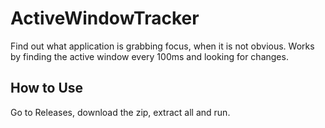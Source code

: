 # ActiveWindowTracker

Find out what application is grabbing focus, when it is not obvious. Works by finding the active window every 100ms and looking for changes.

## How to Use

Go to Releases, download the zip, extract all and run.
